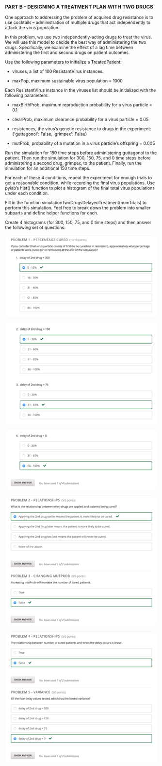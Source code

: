 ### PART B - DESIGNING A TREATMENT PLAN WITH TWO DRUGS

One approach to addressing the problem of acquired drug resistance is to use cocktails – administration of multiple drugs that act independently to attack the virus population.

In this problem, we use two independently-acting drugs to treat the virus. We will use this model to decide the best way of administering the two drugs. Specifically, we examine the effect of a lag time between administering the first and second drugs on patient outcomes.

Use the following parameters to initialize a TreatedPatient:

- viruses, a list of 100 ResistantVirus instances.

- maxPop, maximum sustainable virus population = 1000

Each ResistantVirus instance in the viruses list should be initialized with the following parameters:

- maxBirthProb, maximum reproduction probability for a virus particle = 0.1

- clearProb, maximum clearance probability for a virus particle = 0.05

- resistances, the virus’s genetic resistance to drugs in the experiment: {'guttagonol': False, 'grimpex': False}

- mutProb, probability of a mutation in a virus particle’s offspring = 0.005

Run the simulation for 150 time steps before administering guttagonol to the patient. Then run the simulation for 300, 150, 75, and 0 time steps before administering a second drug, grimpex, to the patient. Finally, run the simulation for an additional 150 time steps.

For each of these 4 conditions, repeat the experiment for enough trials to get a reasonable condition, while recording the final virus populations. Use pylab’s hist() function to plot a histogram of the final total virus populations under each condition.

Fill in the function simulationTwoDrugsDelayedTreatment(numTrials) to perform this simulation. Feel free to break down the problem into smaller subparts and define helper functions for each.

Create 4 histograms (for 300, 150, 75, and 0 time steps) and then answer the following set of questions.

![](./img/ps4_09.png)

![](./img/ps4_10.png)

![](./img/ps4_11.png)

![](./img/ps4_12.png)

![](./img/ps4_13.png)


